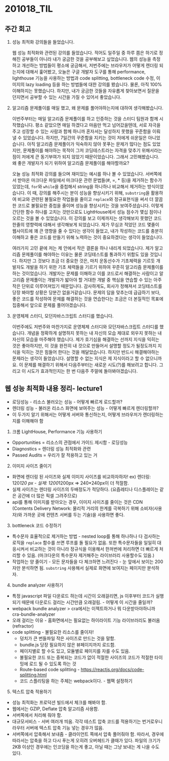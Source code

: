 201018_TIL
===

주간 회고
---

1. 성능 최적화 강의들을 들었습니다.

    웹 성능 최적화와 관련된 강의를 들었습니다. 적어도 일주일 중 하루 쯤은 하기로 정해진 공부들이 아니라 내가 궁금한 것을 공부해보고 싶었습니다. 웹의 성능을 측정하고 개선하는 방법들이 평소에 궁금해서, 저번주에는 브라우저가 어떻게 렌더링 되는지에 대해서 훑어봤고, 오늘은 구글 개발자 도구를 통해 performance, lighthouse 기능을 사용하는 방법과 code splitting, bottleneck code 수정, 이미지의 lazy loading 등을 하는 방법들에 대한 강의를 봤습니다. 물론, 아직 100% 이해하지는 못했습니다. 하지만, 내가 궁금한 것들을 자유롭게 찾아보면서 질문을 던지면서 공부할 수 있는 시간을 가질 수 있어서 좋았습니다.

2. 알고리즘 문제풀이를 매일 했고, 왜 문제를 풀어야하는지에 대하여 생각해봤습니다.

    이번주부터는 매일 알고리즘 문제풀이를 하고 인증하는 것을 스터디 팀원과 함께 시작했습니다. 평소 같았으면 매일 하겠다고 마음만 먹고 넘어갔을텐데, 서로 자극을 주고 성장할 수 있는 사람과 함께 하니까 혼자서는 달성하지 못했을 꾸준함을 이뤄낼 수 있었습니다. 하지만, 7일간의 꾸준함을 지키는 것이 저에게 쉬운일은 아니었습니다. 아직 알고리즘 문제풀이가 익숙하지 않아 못푸는 문제가 많다는 점도 있었지만, 문제풀이를 해야하는 목적이 그저 코딩테스트라는 자격을 맞추기 위해서라는 점이 저에게 큰 동기부여가 되지 않았기 때문이었습니다.
    그래서 고민해봤습니다. 왜 좋은 개발자가 되기 위하여 알고리즘 문제풀이를 해야할까요?

    오늘 성능 최적화 강의를 들으며 재미있는 예시를 하나 볼 수 있었습니다. 서버쪽에서 받아온 마크다운 파일에서 마크다운 관련 문법들(#, =, * 등)을 제거하는 함수가 있었는데, `for`와 `while`을 중첩해서 string을 하나하나 비교해서 제거하는 방식이었습니다. 이 때, 강의를 해주시는 분이 성능을 향상시키기 위해, `substring`을 활용하여 비교와 관련된 불필요한 작업들을 줄이고 `replace`와 정규표현식을 써서 더 깔끔한 코드로 불필요한 중첩을 줄이며 성능을 향상시키는 것을 보여주셨습니다. 이렇게 간단한 함수 하나를 고치는 것만으로도 LightHouse에서 성능 점수가 몇십 점이나 오르는 것을 볼 수 있었습니다. 이 강의를 보고 이제까지는 생각해보지 못했던 코드 한줄의 영향력에 대해서 생각해보게 되었습니다. 제가 무심코 적었던 코드 몇줄이 웹사이트에 꽤 큰 영향을 줄 수 있다는 생각이 들었고, 내가 작성하는 코드를 충분히 이해하고 좋은 코드를 만들기 위해 노력하는 것이 중요하겠다는 생각이 들었습니다.

    여러가지 고민 끝에 저는 제 안에서 작은 결론을 하나 내리게 되었습니다. 제가 알고리즘 문제풀이를 해야하는 이유는 물론 코딩테스트를 통과하기 위함도 있을 것입니다. 하지만 그 것보다 조금 더 중요한 것은, 마치 운동선수가 기초체력을 기르듯 개발자도 개발을 하기 위한 기초 체력들을 기르기 위하여 꾸준히 알고리즘 문제풀이를 하는 것이었습니다. 개발자는 문제를 이해하고 이를 코드로서 해결하는 사람이고 알고리즘 문제풀이는 개발자가 밟아야 할 거대한 개발 중 핵심을 연습할 수 있는 아주 작은 단위로 이루어져있기 때문입니다. 감사하게도, 회사가 정해져서 코딩테스트를 당장 봐야할 상황은 당분간 없을거같습니다. 문제의 답을 맞추는데 급급하기 보다, 좋은 코드를 작성하여 문제를 해결하는 것을 연습한다는 조금은 더 본질적인 목표에 집중해서 앞으로 문제를 풀어야겠습니다.

3. 운영체제 스터디, 모던자바스크립트 스터디를 했습니다.

    이번주에도 저번주와 마찬가지로 운영체제 스터디와 모던자바스크립트 스터디를 했습니다. 개념을 정확하게 설명하지 못하는 내 자신의 모습 제대로 외우지 못하는 내 자신의 모습을 마주해야 했습니다. 제가 호기심을 해결하는 선까지 지식을 익히는 것은 좋아하지만, 이 것을 완전히 내 것으로 만들어서 설명할 정도가 될정도까지 지식을 익히는 것은 힘들어 한다는 것을 깨달았습니다. 하지만 반드시 해결해야하는 문제라는 생각이 들었습니다. 설명할 수 없는 지식은 제 지식이라고 할 수 없으니까요. 이 문제를 해결하기 위해서 다음주부터는 새로운 시도(?)를 해보려고 합니다. 그리고 이 시도가 효과적인지는 한 번 다음주 주말에 돌아봐야겠습니다. 


웹 성능 최적화 내용 정리- lecture1
---

* 로딩성능 - 리소스 불러오는 성능 - 어떻게 빠르게 로드할까?
* 렌더링 성능 - 불러온 리소스 화면에 보여주는 성능 - 어떻게 빠르게 렌더링할까?
* 이 두가지 알기 위해서는 어떻게 서버와 통신하는지, 어떻게 브라우저가 렌더링하는지를 이해해야 함

1) 크롬 LightHouse, Performance 기능 사용하기

  * Opportunities = 리소스의 관점에서 가이드 제시함 - 로딩성능
  * Diagnostics = 렌더링 성능 최적화와 관련
  * Passed Audits = 우리가 잘 적용하고 있는 거

2) 이미지 사이즈 줄이기

  * 화면에 렌더링 된 사이즈와 실제 이미지 사이즈를 비교하자하자! ex) 렌더링: 120*120 px - 실제: 1200*1200px => 240*240px이 더 적절함.
  * 실제 사이즈는 렌더링 사이즈의 두배정도가 적당하다. (요즘레티나 디스플레이는 같은 공간에 더 많은 픽셀 그려주므로)
  * api를 통해 이미지를 받아오는 경우, 이미지 사이즈를 줄이는 것은 CDN (Contents Delivery Network: 물리적 거리의 한계를 극복하기 위해 소비자(사용자)와 가까운 곳에 컨텐츠 서버를 두는 기술)을 사용하면 좋다.

3) bottleneck 코드 수정하기

  * 특수문자 효율적으로 제거하는 방법 - nested loop를 통해 하나하나 다 검사하는 로직을 `replace` 함수를 쓰면 루프를 돌 필요가 없음. 또한 특수문자들을 일일히 대응시켜서 비교하는 것이 아니라 정규식을 이용해서 한꺼번에 처리하면 더 빠르게 처리할 수 있음. (마크다운의 특수문자 제거해주는 라이브러리 사용할수도 있음.)
  * 작업하는 양 줄이기 - 모든 문자들을 다 체크하면 느려진다 - 눈 앞에서 보이는 200자만 분석하면 됨. `substring` 사용해서 실제로 화면에 보여지는 페이지만 분석하자.


4) bundle analyzer 사용하기

  * 특정 javascript 파일 다운로드 하는데 시간이 오래걸리면, js 이후부터 코드가 실행되기 때문에 다운로드 걸리는 시간만큼 오래걸림. - 어떻게 이 시간을 줄일까? 
  * webpack bundle analyzer > cra에서는 이젝트하거나 뭐 다운받아야하니까 cra-bundle-analyzer
  * 오래 걸리는 이유 - 홈화면에서는 필요없는 하이라이트 기능 라이브러리도 불러옴 (refractor)
  * code splitting - 불필요한 리소스를 줄이자! 
      * 덩치가 큰 번들파일 작은 사이즈로 만드는 것을 말함.
      * bundle.js 당장 필요하지 않은 뷰페이지까지 로드함.
      * 페이지별로 할 수도 있고, 모듈별로 페이지를 자를 수도 있음. 
      * 불필요한 코드 또는 중복되는 코드가 없이 적절한 사이즈의 코드가 적절한 타이밍에 로드 될 수 있도록 하는 것
      * Route-based code splitting - https://reactjs.org/docs/code-splitting.html
      * 코드 스플리팅을 하는 주체는 webpack이다. - 웹팩 설정하기

5) 텍스트 압축 적용하기

  * 성능 최적화는 프로덕션 빌드에서 체크를 해봐야 함. 
  * 웹에서는 GZIP, Deflate 압축 알고리즘 사용함.
  * 서버쪽에서 처리해 줘야 함.
  * 대규모서비스 - 서버 여러개 띄움. 각각 테스트 압축 코드를 적용하기는 번거로우니 라우터 서버에 텍스트 압축 기능 넣는 경우가 많음.
  * 서버쪽에서 압축해서 보내줌 - 클라이언트 쪽에서 압축 풀어줘야 함. 따라서, 경우에 따라서는 압축을 하고 다시 푸는게 오히려 오버헤드가 클때가 있다. 파일의 크기가 2KB 이상인 경우에는 인코딩을 하는게 좋고, 아닐 때는 그냥 보내는 게 나을 수도 있다.
